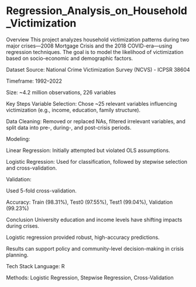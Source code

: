 # Regression_Analysis_on_Household_Victimization
Overview
This project analyzes household victimization patterns during two major crises—2008 Mortgage Crisis and the 2018 COVID-era—using regression techniques. The goal is to model the likelihood of victimization based on socio-economic and demographic factors.

Dataset
Source: National Crime Victimization Survey (NCVS) - ICPSR 38604

Timeframe: 1992–2022

Size: ~4.2 million observations, 226 variables

Key Steps
Variable Selection: Chose ~25 relevant variables influencing victimization (e.g., income, education, family structure).

Data Cleaning: Removed or replaced NAs, filtered irrelevant variables, and split data into pre-, during-, and post-crisis periods.

Modeling:

Linear Regression: Initially attempted but violated OLS assumptions.

Logistic Regression: Used for classification, followed by stepwise selection and cross-validation.

Validation:

Used 5-fold cross-validation.

Accuracy: Train (98.31%), Test0 (97.55%), Test1 (99.04%), Validation (99.23%)

Conclusion
University education and income levels have shifting impacts during crises.

Logistic regression provided robust, high-accuracy predictions.

Results can support policy and community-level decision-making in crisis planning.

Tech Stack
Language: R

Methods: Logistic Regression, Stepwise Regression, Cross-Validation
